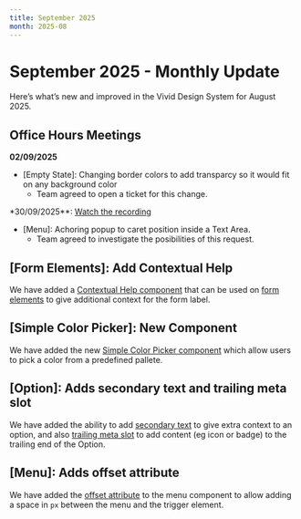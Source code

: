 ```yaml
---
title: September 2025
month: 2025-08
---
```


# September 2025 - Monthly Update

Here’s what’s new and improved in the Vivid Design System for August 2025.

## Office Hours Meetings

**02/09/2025**

- [Empty State]: Changing border colors to add transparcy so it would fit on any background color
  - Team agreed to open a ticket for this change.

\*30/09/2025\*\*: [Watch the recording](https://drive.google.com/file/d/1R2Jz21brN8Py8eGSsBBRSaO7697P1bzW/view)

- [Menu]: Achoring popup to caret position inside a Text Area.
  - Team agreed to investigate the posibilities of this request.

## [Form Elements]: Add Contextual Help

We have added a [Contextual Help component](/components/contextual-help/) that can be used on [form elements](/components/text-field/#contextual-help) to give additional context for the form label.

## [Simple Color Picker]: New Component

We have added the new [Simple Color Picker component](/components/simple-color-picker) which allow users to pick a color from a predefined pallete.

## [Option]: Adds secondary text and trailing meta slot

We have added the ability to add [secondary text](/components/option/#secondary-text) to give extra context to an option, and also [trailing meta slot](/components/option/code/#trailing-meta-slot) to add content (eg icon or badge) to the trailing end of the Option.

## [Menu]: Adds offset attribute

We have added the [offset attribute](/components/menu/#offset) to the menu component to allow adding a space in `px` between the menu and the trigger element.
